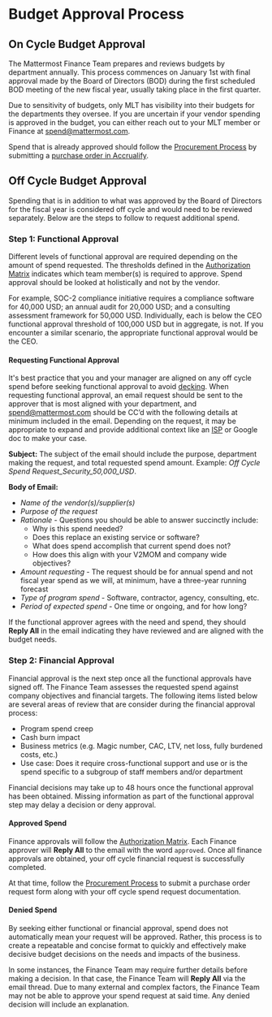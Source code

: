 # Budget Approval Process

## On Cycle Budget Approval

The Mattermost Finance Team prepares and reviews budgets by department annually. This process commences on January 1st with final approval made by the Board of Directors (BOD) during the first scheduled BOD meeting of the new fiscal year, usually taking place in the first quarter.

Due to sensitivity of budgets, only MLT has visibility into their budgets for the departments they oversee. If you are uncertain if your vendor spending is approved in the budget, you can either reach out to your MLT member or Finance at spend@mattermost.com.

Spend that is already approved should follow the [Procurement Process](https://handbook.mattermost.com/company/how-to-guides-for-staff/how-to-purchase/how-to-procure-a-vendor-contract) by submitting a [purchase order in Accrualify](https://handbook.mattermost.com/operations/finance/spending-company-money/how-to-use-accrualify/how-to-submit-a-po).

## Off Cycle Budget Approval

Spending that is in addition to what was approved by the Board of Directors for the fiscal year is considered off cycle and would need to be reviewed separately. Below are the steps to follow to request additional spend.

### Step 1: Functional Approval

Different levels of functional approval are required depending on the amount of spend requested. The thresholds defined in the [Authorization Matrix](https://docs.google.com/spreadsheets/d/1fDIMiO0uydB_1zCUxZ4sGfSnBJ0P_49zbeQGgTqbYPI/edit?usp=sharing) indicates which team member(s) is required to approve. Spend approval should be looked at holistically and not by the vendor.

For example, SOC-2 compliance initiative requires a compliance software for 40,000 USD; an annual audit for 20,000 USD; and a consulting assessment framework for 50,000 USD. Individually, each is below the CEO functional approval threshold of 100,000 USD but in aggregate, is not. If you encounter a similar scenario, the appropriate functional approval would be the CEO.

#### Requesting Functional Approval

It's best practice that you and your manager are aligned on any off cycle spend before seeking functional approval to avoid [decking](https://handbook.mattermost.com/company/about-mattermost/list-of-terms#decking). When requesting functional approval, an email request should be sent to the approver that is most aligned with your department, and spend@mattermost.com should be CC’d with the following details at minimum included in the email. Depending on the request, it may be appropriate to expand and provide additional context like an [ISP](https://handbook.mattermost.com/operations/operations/company-processes/issue-solution) or Google doc to make your case.

**Subject:** The subject of the email should include the purpose, department making the request, and total requested spend amount. Example: *Off Cycle Spend Request_Security_50,000_USD*.

**Body of Email:** 
- _Name of the vendor(s)/supplier(s)_
- _Purpose of the request_
- _Rationale_ - Questions you should be able to answer succinctly include:
   - Why is this spend needed?
   - Does this replace an existing service or software?
   - What does spend accomplish that current spend does not?
   - How does this align with your V2MOM and company wide objectives?
- _Amount requesting_ - The request should be for annual spend and not fiscal year spend as we will, at minimum, have a three-year running forecast
- _Type of program spend_ - Software, contractor, agency, consulting, etc.
- _Period of expected spend_ - One time or ongoing, and for how long?

If the functional approver agrees with the need and spend, they should **Reply All** in the email indicating they have reviewed and are aligned with the budget needs.

### Step 2: Financial Approval

Financial approval is the next step once all the functional approvals have signed off. The Finance Team assesses the requested spend against company objectives and financial targets. The following items listed below are several areas of review that are consider during the financial approval process:

- Program spend creep
- Cash burn impact
- Business metrics (e.g. Magic number, CAC, LTV, net loss, fully burdened costs, etc.)
- Use case: Does it require cross-functional support and use or is the spend specific to a subgroup of staff members and/or department

Financial decisions may take up to 48 hours once the functional approval has been obtained. Missing information as part of the functional approval step may delay a decision or deny approval.

#### Approved Spend

Finance approvals will follow the [Authorization Matrix](https://docs.google.com/spreadsheets/d/1fDIMiO0uydB_1zCUxZ4sGfSnBJ0P_49zbeQGgTqbYPI/edit?usp=sharing). Each Finance approver will **Reply All** to the email with the word `approved`. Once all finance approvals are obtained, your off cycle financial request is successfully completed.

At that time, follow the [Procurement Process](https://handbook.mattermost.com/company/how-to-guides-for-staff/how-to-purchase/how-to-procure-a-vendor-contract) to submit a purchase order request form along with your off cycle spend request documentation.

#### Denied Spend

By seeking either functional or financial approval, spend does not automatically mean your request will be approved. Rather, this process is to create a repeatable and concise format to quickly and effectively make decisive budget decisions on the needs and impacts of the business.

In some instances, the Finance Team may require further details before making a decision. In that case, the Finance Team will **Reply All** via the email thread. Due to many external and complex factors, the Finance Team may not be able to approve your spend request at said time. Any denied decision will include an explanation.
